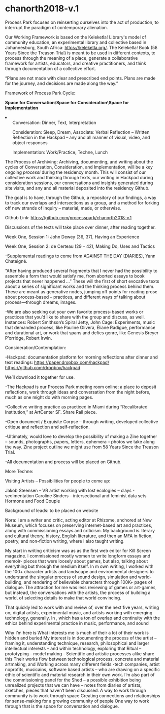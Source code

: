 # chanorth2018-v.1
Process Park focuses on reinserting ourselves into the act of production, to interrupt the paradigm of contemporary alienation.

Our Working Framework is based on the Keleketla! Library's model of community education, an experimental library and collective based in Johannesburg, South Africa: https://keleketla.org/. The Keleketla! Book (58 Years Since the Treason Trial) is meant to be used in different contexts, to process through the meaning of a place, generate a collaborative framework for artists, educators, and creative practitioners, and think through documentation of a collective effort.

“Plans are not made with clear and prescribed end points. Plans are made for the journey, and decisions are made along the way.”    
 	
Framework of Process Park Cycle:                                                                 	           	

<strong>Space for Conversation</strong>\\<strong>Space for Consideration</strong>\\<strong>Space for Implementation</strong>

<li><ul>Conversation: Dinner, Text, Interpretation</ul>
<ul>Consideration: Sleep, Dream, Associate: Verbal Reflection – Written Reflection in the Hackpad – any and all manner of visual, video, and object responses</ul>
  <ul>Implementation: Work/Practice, Techne, Lunch</ul>
  </li>
<p>The Process of Archiving: Archiving, documenting, and writing about the cycles of Conversation, Consideration, and Implementation, will be a key ongoing <em>process!</em> during the residency month. This will consist of our collective work and thinking through texts, our writing in Hackpad during consideration sessions, our conversations and insights generated during site visits, and any and all material deposited into the residency Github. 

The goal is to have, through the Github, a repository of our findings, a way to track our overlaps and intersections as a group, and a method for forking off new strands of inquiry – material, made, or otherwise.

Github Link: https://github.com/processpark/chanorth2018-v.1

Discussions of the texts will  take place over dinner, after reading together.

Week One, Session 1: John Dewey (36, 37), Having an Experience

Week One, Session 2: de Certeau (29 – 42), Making Do, Uses and Tactics


-Supplemental readings to come from  AGAINST THE DAY (DIARIES), Yann Chateigné.

“After having produced several fragments that I never had the possibility to assemble a form that would satisfy me, from aborted essays to book projects that never happened …”
These will the first of short evocative texts about a series of significant  works and the thinking process behind them. These are meant as generative nodes, jumping off points for reading prose about process-based – practices, and different ways of talking about process—through dreams, images.

-We are also seeking out your own favorite process-based works or practices that you’d like to share with the group and discuss, as well. Instances: Robert Smithson’s Spiral Jetty, John Cage: Experiments, music that demanded process, like Pauline Olivera, Éliane Radigue, performance and durational art, or work that spans and defies genre, like Genesis Breyer P’orridge, Robert Irwin.

Consideration/Contemplation:

-Hackpad: documentation platform for morning reflections after dinner and text readings:
https://paper.dropbox.com/hackpad/
https://github.com/dropbox/hackpad

We’ll download it together for use. 

-The Hackpad is our Process Park meeting room online: a place to deposit reflections, work through ideas and conversation from the night before, much as one might do with  morning pages.

-Collective writing practice as practiced in Miami during “Recalibrated Institution,” at ArtCenter SF. Share Rail piece.

-Open document / Exquisite Corpse – through writing, developed collective critique and reflection and self-reflection.

-Ultimately, would love to  develop the possibility of making a Zine together – sounds, photographs, papers, letters, ephemera – photos we take along the way. Zine project outline we might use from 58 Years Since the Treason Trial.

-All documentation and process will be placed on Github.
 
More Techne:

Visiting Artists – Possibilities for people to come up:
 
Jakob Steensen – VR artist working with lost ecologies – clays - sedimentation
Caroline Sinders – intersectional and feminist data sets
Hormone and Food Couple
 
 
Background of leads: to be placed on website

Nora: I am a writer and critic, acting editor at Rhizome, anchored at New Museum, which focuses on preserving internet-based art and practices, along with commissioning essays and criticism. My background is literary and cultural theory, history, English literature, and then an MFA in fiction, poetry, and non-fiction writing, where I also taught writing. 

My start in writing criticism was as as the first web editor for Kill Screen magazine. I commissioned mostly women to write longform essays and memoir- pieces that were loosely about games, but also, talking about everything but through the medium itself. In m own writing, I worked with the 100+ character artists and landscape and environmental designers to understand the singular process of sound design, simulation and world-building, and rendering of believable characters through 100K+ pages of dialogue. The attraction for me was less reviewing of games or art-games, but instead, the conversations with the artists, the process of building a world, of selecting details to make that world convincing. 

That quickly led to work with and review of, over the next five years, writing on, digital artists, experimental music, and artists working with emerging technology, generally. In , which has a ton of overlap and continuity with the ethics behind experimental practice in music, performance, and sound 


Why I’m here is
What interests me is much of their a lot of their work is hidden and buried
My interest is in documenting the process of the artist – framing it, understanding technique, research, philosophical and larger intellectual interests – and within technology, exploring that  Ritual – prototyping – model making -
Scientific and artistic processes alike share this
Their works flow between technological process, concrete and material artmaking, and
­­­Working across many different fields -tech companies, artist noprofits, musicains, software based artists – who are drawing on a specific ethic of scientific and material research in their own work. I’m also part of the commissioning panel for the Shed – a possible exhibition being unrealized projects that we can have – notes from diaries of artists, sketches, pieces that haven’t been discussed.
A way to work through community is to work through space
Creating connections and relationships for sense-making for a growing community of people
One way to work through that is the space for conversation and dialogue.
 

